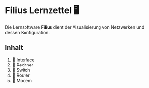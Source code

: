 # Filius Lernzettel 🖥

Die Lernsoftware **Filius** dient der Visualisierung von Netzwerken und dessen Konfiguration.

## Inhalt

1. 🎨 Interface
2. 🎰 Rechner
3. 🔌 Switch
4. 🔩 Router
5. 🔗 Modem

